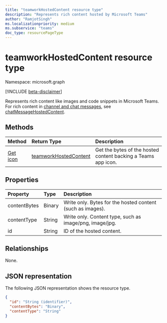 ```yaml
---
title: "teamworkHostedContent resource type"
description: "Represents rich content hosted by Microsoft Teams"
author: "RamjotSingh"
ms.localizationpriority: medium
ms.subservice: "teams"
doc_type: resourcePageType
---
```


# teamworkHostedContent resource type

Namespace: microsoft.graph

[!INCLUDE [beta-disclaimer](../../includes/beta-disclaimer.md)]

Represents rich content like images and code snippets in Microsoft Teams. For rich content in [channel and chat messages](chatMessage.md), see [chatMessageHostedContent](chatMessageHostedContent.md).

## Methods

| Method                                            | Return Type                                       | Description                                                    | 
| :------------------------------------------------ | :------------------------------------------------ | :------------------------------------------------------------- |
| [Get icon](../api/teamsappicon-get.md)     | [teamworkHostedContent](teamworkhostedcontent.md)                   | Get the bytes of the hosted content backing a Teams app icon. |

## Properties
|Property|Type|Description|
|:---|:---|:---|
|contentBytes|Binary|Write only. Bytes for the hosted content (such as images).|
|contentType|String|Write only. Content type, such as image/png, image/jpg.|
|id|String|ID of the hosted content.|

## Relationships
None.

## JSON representation
The following JSON representation shows the resource type.
<!-- {
  "blockType": "resource",
  "keyProperty": "id",
  "@odata.type": "microsoft.graph.teamworkHostedContent",
  "openType": false
}
-->
``` json
{
  "id": "String (identifier)",
  "contentBytes": "Binary",
  "contentType": "String"
}
```

